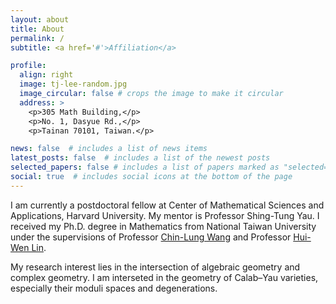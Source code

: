 ```yaml
---
layout: about
title: About
permalink: /
subtitle: <a href='#'>Affiliation</a>

profile:
  align: right
  image: tj-lee-random.jpg
  image_circular: false # crops the image to make it circular
  address: >
    <p>305 Math Building,</p>
    <p>No. 1, Dasyue Rd.,</p>
    <p>Tainan 70101, Taiwan.</p>

news: false  # includes a list of news items
latest_posts: false  # includes a list of the newest posts
selected_papers: false # includes a list of papers marked as "selected={true}"
social: true  # includes social icons at the bottom of the page
---
```


I am currently a postdoctoral fellow at Center of Mathematical Sciences and Applications, Harvard University. 
My mentor is Professor Shing-Tung Yau. I received my Ph.D. degree in Mathematics from National Taiwan University 
under the supervisions of Professor [Chin-Lung Wang](http://www.math.ntu.edu.tw/~dragon/) and Professor [Hui-Wen Lin](http://www.math.ntu.edu.tw/%7Elinhw/).

My research interest lies in the intersection of algebraic geometry and complex geometry. 
I am interseted in the geometry of Calab–Yau varieties, especially their moduli spaces and degenerations.
